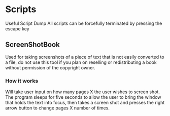 # Scripts
Useful Script Dump
All scripts can be forcefully terminated by pressing the escape key
## ScreenShotBook
Used for taking screenshots of a piece of text that is not easily converted to a file, do not use this tool if you plan on reselling or redistributing a book without permission of the copyright owner. 
### How it works
Will take user input on how many pages X the user wishes to screen shot. The program sleeps for five seconds to allow the user to bring the window that holds the text into focus, then takes a screen shot and presses the right arrow button to change pages X number of times.
